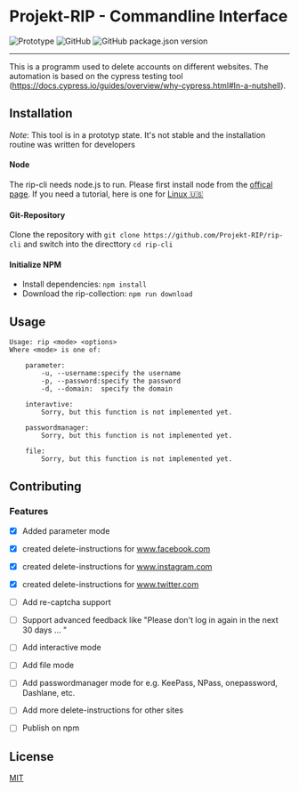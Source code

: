 # Projekt-RIP - Commandline Interface
![Prototype](https://img.shields.io/badge/-prototype-critical)
![GitHub](https://img.shields.io/github/license/Projekt-RIP/rip-cli)
![GitHub package.json version](https://img.shields.io/github/package-json/v/Projekt-RIP/rip-cli)

---

This is a programm used to delete accounts on different websites.
The automation is based on the cypress testing tool (https://docs.cypress.io/guides/overview/why-cypress.html#In-a-nutshell).


## Installation
*Note*: This tool is in a prototyp state. It's not stable and the installation routine was written for developers 

#### Node
The rip-cli needs node.js to run. Please first install node from the [offical page](https://nodejs.org/de/). If you need a tutorial, here is one for [Linux 🇺🇸](https://linuxize.com/post/how-to-install-node-js-on-ubuntu-18.04/)

#### Git-Repository 
Clone the repository with `git clone https://github.com/Projekt-RIP/rip-cli` and switch into the directtory `cd rip-cli`

#### Initialize NPM
* Install dependencies: `npm install`
* Download the rip-collection: `npm run download`

## Usage
```
Usage: rip <mode> <options>
Where <mode> is one of:

    parameter:
        -u, --username:specify the username
        -p, --password:specify the password 
        -d, --domain:  specify the domain

    interavtive:
        Sorry, but this function is not implemented yet. 
    
    passwordmanager:
        Sorry, but this function is not implemented yet. 

    file:
        Sorry, but this function is not implemented yet. 

```

## Contributing

### Features

- [X] Added parameter mode
- [X] created delete-instructions for www.facebook.com
- [X] created delete-instructions for www.instagram.com
- [X] created delete-instructions for www.twitter.com

- [ ] Add re-captcha support
- [ ] Support advanced feedback like "Please don't log in again in the next 30 days ... "
- [ ] Add interactive mode
- [ ] Add file mode
- [ ] Add passwordmanager mode for e.g. KeePass, NPass, onepassword, Dashlane, etc.
- [ ] Add more delete-instructions for other sites
- [ ] Publish on npm

## License
[MIT](https://choosealicense.com/licenses/mit/)
